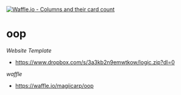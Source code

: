 [![Waffle.io - Columns and their card count](https://badge.waffle.io/magiicarp/oop.png?columns=all)](https://waffle.io/magiicarp/oop?utm_source=badge)
# oop

*Website Template*
  - https://www.dropbox.com/s/3a3kb2n9emwtkow/logic.zip?dl=0

*waffle*
  - https://waffle.io/magiicarp/oop